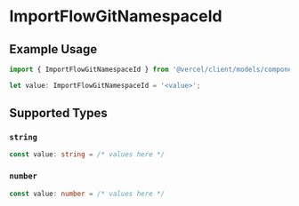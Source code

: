 # ImportFlowGitNamespaceId

## Example Usage

```typescript
import { ImportFlowGitNamespaceId } from '@vercel/client/models/components';

let value: ImportFlowGitNamespaceId = '<value>';
```

## Supported Types

### `string`

```typescript
const value: string = /* values here */
```

### `number`

```typescript
const value: number = /* values here */
```
